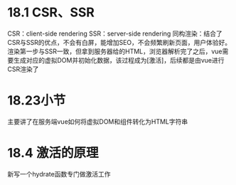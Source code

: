 <!--
 * @Author: zhanggd
 * @Date: 2022-10-25 16:11:42
 * @LastEditors: zhanggd
 * @LastEditTime: 2022-11-07 15:18:19
 * @Description: 第十八章笔记
-->
# 18.1 CSR、SSR
CSR：client-side rendering    SSR：server-side rendering
同构渲染：结合了CSR与SSR的优点，不会有白屏，能增加SEO，不会频繁刷新页面，用户体验好。
渲染第一步与SSR一致，但拿到服务器给的HTML，浏览器解析完了之后，vue需要生成对应的虚拟DOM并初始化数据，该过程成为[激活]，后续都是由vue进行CSR渲染了

# 18.23小节
主要讲了在服务端vue如何将虚拟DOM和组件转化为HTML字符串

# 18.4 激活的原理
新写一个hydrate函数专门做激活工作